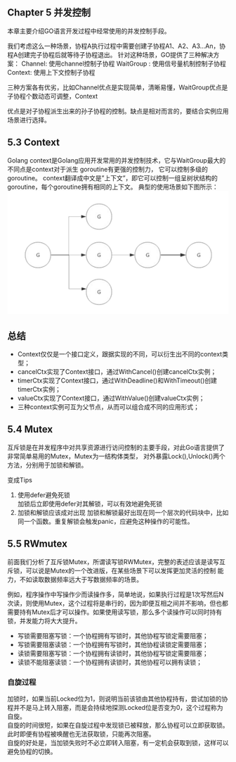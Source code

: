 ## Chapter 5 并发控制

本章主要介绍GO语言开发过程中经常使用的并发控制手段。

我们考虑这么一种场景，协程A执行过程中需要创建子协程A1、A2、A3…An，协程A创建完子协程后就等待子协程退出。
针对这种场景，GO提供了三种解决方案：
Channel: 使用channel控制子协程
WaitGroup : 使用信号量机制控制子协程
Context: 使用上下文控制子协程

三种方案各有优劣，比如Channel优点是实现简单，清晰易懂，WaitGroup优点是子协程个数动态可调整，Context

优点是对子协程派生出来的孙子协程的控制。缺点是相对而言的，要结合实例应用场景进行选择。 

## 5.3 Context
Golang context是Golang应用开发常用的并发控制技术，它与WaitGroup最大的不同点是context对于派生 goroutine有更强的控制力，
它可以控制多级的goroutine。 context翻译成中文是”上下文”，即它可以控制一组呈树状结构的goroutine，每个goroutine拥有相同的上下文。
典型的使用场景如下图所示：
![avatar](https://github.com/stevenlee87/go-daily-lib/blob/main/expert_programming/chapter5/5.3_context/context.png)

## 总结
- Context仅仅是一个接口定义，跟据实现的不同，可以衍生出不同的context类型；
- cancelCtx实现了Context接口，通过WithCancel()创建cancelCtx实例；
- timerCtx实现了Context接口，通过WithDeadline()和WithTimeout()创建timerCtx实例；
- valueCtx实现了Context接口，通过WithValue()创建valueCtx实例；
- 三种context实例可互为父节点，从而可以组合成不同的应用形式； 

## 5.4 Mutex
互斥锁是在并发程序中对共享资源进行访问控制的主要手段，对此Go语言提供了非常简单易用的Mutex，Mutex为一结构体类型，
对外暴露Lock(),Unlock()两个方法，分别用于加锁和解锁。

变成Tips  
1) 使用defer避免死锁  
  加锁后立即使用defer对其解锁，可以有效地避免死锁
2) 加锁和解锁应该成对出现
  加锁和解锁最好出现在同一个层次的代码块中，比如同一个函数。重复解锁会触发panic，应避免这种操作的可能性。

## 5.5 RWmutex

前面我们分析了互斥锁Mutex，所谓读写锁RWMutex，完整的表述应该是读写互斥锁，可以说是Mutex的一个改进版，在某些场景下可以发挥更加灵活的控制
能力，不如读取数据频率远大于写数据频率的场景。

例如，程序操作中写操作少而读操作多，简单地说，如果执行过程是1次写然后N次读，则使用Mutex，这个过程将是串行的，因为即便互相之间并不影响，但也都
需要持有Mutex后才可以操作。如果使用读写锁，那么多个读操作可以同时持有锁，并发能力将大大提升。
- 写锁需要阻塞写锁：一个协程拥有写锁时，其他协程写锁定需要阻塞；
- 写锁需要阻塞读锁：一个协程拥有写锁时，其他协程读锁定需要阻塞；
- 读锁需要阻塞写锁：一个协程拥有读锁时，其他协程写锁定需要阻塞；
- 读锁不能阻塞读锁：一个协程拥有读锁时，其他协程可以拥有读锁；

### 自旋过程
加锁时，如果当前Locked位为1，则说明当前该锁由其他协程持有，尝试加锁的协程并不是马上转入阻塞，而是会持续地探测Locked位是否变为0，这个过程称为
自旋。  
自旋的时间很短，如果在自旋过程中发现锁已被释放，那么协程可以立即获取锁。此时即便有协程被唤醒也无法获取锁，只能再次阻塞。  
自旋的好处是，当加锁失败时不必立即转入阻塞，有一定机会获取到锁，这样可以避免协程的切换。